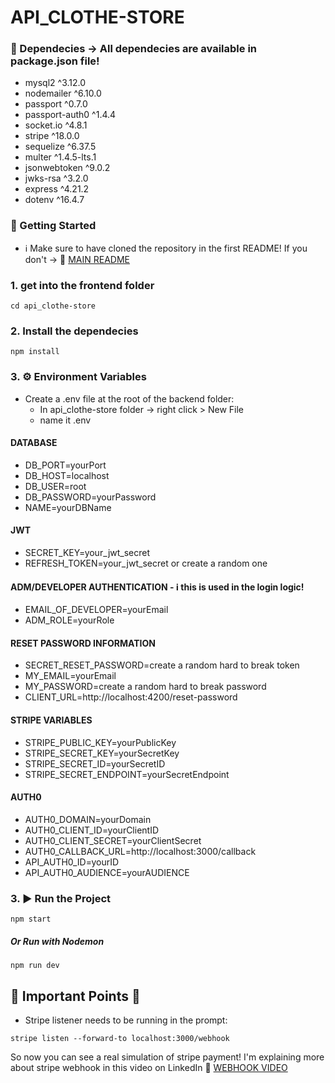 # API_CLOTHE-STORE

### 🧾 Dependecies -> All dependecies are available in package.json file!
- mysql2 ^3.12.0
- nodemailer ^6.10.0
- passport ^0.7.0
- passport-auth0 ^1.4.4
- socket.io ^4.8.1
- stripe ^18.0.0
- sequelize ^6.37.5
- multer ^1.4.5-lts.1
- jsonwebtoken ^9.0.2
- jwks-rsa ^3.2.0
- express ^4.21.2
- dotenv ^16.4.7

### 🚀 Getting Started 
- ℹ️ Make sure to have cloned the repository in the first README! If you don't  -> 🔗 [MAIN README](../README.md)
  
### 1. get into the frontend folder
   ```
  cd api_clothe-store
  ```
### 2. Install the dependecies
   ```
  npm install
  ```
### 3. ⚙️ Environment Variables
- Create a .env file at the root of the backend folder:
  - In api_clothe-store folder -> right click > New File
  - name it .env

#### DATABASE
  - DB_PORT=yourPort
  - DB_HOST=localhost
  - DB_USER=root
  - DB_PASSWORD=yourPassword
  - NAME=yourDBName

#### JWT
  - SECRET_KEY=your_jwt_secret
  - REFRESH_TOKEN=your_jwt_secret or create a random one
    
#### ADM/DEVELOPER AUTHENTICATION - ℹ️ this is used in the login logic! 
- EMAIL_OF_DEVELOPER=yourEmail
- ADM_ROLE=yourRole

#### RESET PASSWORD INFORMATION
- SECRET_RESET_PASSWORD=create a random hard to break token
- MY_EMAIL=yourEmail 
- MY_PASSWORD=create a random hard to break password 
- CLIENT_URL=http://localhost:4200/reset-password

#### STRIPE VARIABLES
- STRIPE_PUBLIC_KEY=yourPublicKey
- STRIPE_SECRET_KEY=yourSecretKey
- STRIPE_SECRET_ID=yourSecretID
- STRIPE_SECRET_ENDPOINT=yourSecretEndpoint

#### AUTH0
- AUTH0_DOMAIN=yourDomain
- AUTH0_CLIENT_ID=yourClientID
- AUTH0_CLIENT_SECRET=yourClientSecret
- AUTH0_CALLBACK_URL=http://localhost:3000/callback
- API_AUTH0_ID=yourID
- API_AUTH0_AUDIENCE=yourAUDIENCE

### 3. ▶️ Run the Project
   ```
  npm start
  ```
##### Or Run with Nodemon
 ```
 npm run dev
 ```
## 📌 Important Points 📌
- Stripe listener needs to be running in the prompt:
 ```
 stripe listen --forward-to localhost:3000/webhook
 ```
So now you can see a real simulation of stripe payment! I'm explaining more about stripe webhook in this video on LinkedIn 🔗 [WEBHOOK VIDEO](https://www.linkedin.com/posts/vin%C3%ADcius-silva-26b715321_fullstack-ecommerce-stripe-activity-7318990406040383488-RbxE?utm_source=share&utm_medium=member_desktop&rcm=ACoAAFFxGDMBbncfBKgY8dvI-a1LRXErWJQw7w8)







